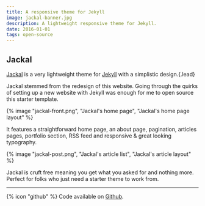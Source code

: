 ```yaml
---
title: A responsive theme for Jekyll
image: jackal-banner.jpg
description: A lightweight responsive theme for Jekyll.
date: 2016-01-01
tags: open-source
---
```


## Jackal

[Jackal](https://github.com/clenemt/jackal) is a very lightweight theme for [Jekyll](https://jekyllrb.com/) with a simplistic design.{.lead}

Jackal stemmed from the redesign of this website. Going through the quirks of setting up a new website with Jekyll was enough for me to open source this starter template.

{% image "jackal-front.png", "Jackal's home page", "Jackal's home page layout" %}

It features a straightforward home page, an about page, pagination, articles pages, portfolio section, RSS feed and responsive & great looking typography.

{% image "jackal-post.png", "Jackal's article list", "Jackal's article layout" %}

Jackal is cruft free meaning you get what you asked for and nothing more. Perfect for folks who just need a starter theme to work from.

---

{% icon "github" %} Code available on [Github](https://github.com/clenemt/jackal).
